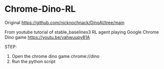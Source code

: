 # Chrome-Dino-RL

Original 
https://github.com/nicknochnack/DinoAI/tree/main

From youtube tutorial of stable_baselines3 RL agent playing Google Chrome Dino game
https://youtu.be/vahwuupy81A




STEP:
1. Open the chrome dino game chrome://dino
2. Run the python script

   
